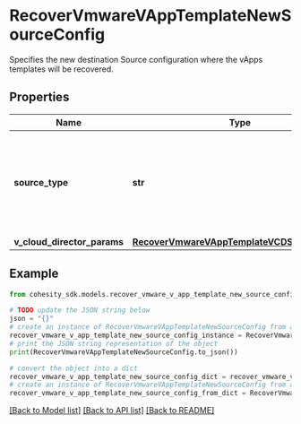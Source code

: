 # RecoverVmwareVAppTemplateNewSourceConfig

Specifies the new destination Source configuration where the vApps templates will be recovered.

## Properties

Name | Type | Description | Notes
------------ | ------------- | ------------- | -------------
**source_type** | **str** | Specifies the type of VMware source to which the vApp templatess are being restored. | 
**v_cloud_director_params** | [**RecoverVmwareVAppTemplateVCDSourceConfig**](RecoverVmwareVAppTemplateVCDSourceConfig.md) |  | [optional] 

## Example

```python
from cohesity_sdk.models.recover_vmware_v_app_template_new_source_config import RecoverVmwareVAppTemplateNewSourceConfig

# TODO update the JSON string below
json = "{}"
# create an instance of RecoverVmwareVAppTemplateNewSourceConfig from a JSON string
recover_vmware_v_app_template_new_source_config_instance = RecoverVmwareVAppTemplateNewSourceConfig.from_json(json)
# print the JSON string representation of the object
print(RecoverVmwareVAppTemplateNewSourceConfig.to_json())

# convert the object into a dict
recover_vmware_v_app_template_new_source_config_dict = recover_vmware_v_app_template_new_source_config_instance.to_dict()
# create an instance of RecoverVmwareVAppTemplateNewSourceConfig from a dict
recover_vmware_v_app_template_new_source_config_from_dict = RecoverVmwareVAppTemplateNewSourceConfig.from_dict(recover_vmware_v_app_template_new_source_config_dict)
```
[[Back to Model list]](../README.md#documentation-for-models) [[Back to API list]](../README.md#documentation-for-api-endpoints) [[Back to README]](../README.md)


